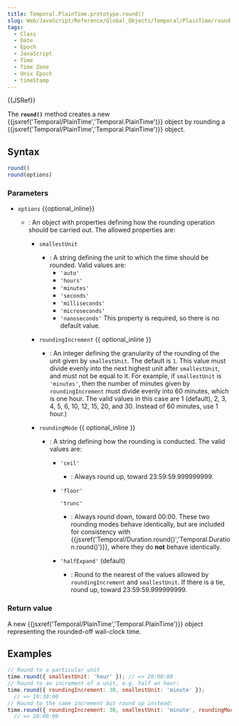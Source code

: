```yaml
---
title: Temporal.PlainTime.prototype.round()
slug: Web/JavaScript/Reference/Global_Objects/Temporal/PlainTime/round
tags:
  - Class
  - Date
  - Epoch
  - JavaScript
  - Time
  - Time Zone
  - Unix Epoch
  - timeStamp
---
```

{{JSRef}}

The **`round()`** method creates a new
{{jsxref('Temporal/PlainTime','Temporal.PlainTime')}} object
by rounding a
{{jsxref('Temporal/PlainTime','Temporal.PlainTime')}} object.

## Syntax

```js
round()
round(options)
```

### Parameters

- `options` {{optional_inline}}

  - : An object with properties defining how the rounding operation should be
    carried out. The allowed properties are:

    - `smallestUnit`
      - : A string defining the unit to which the time should be rounded. Valid
        values are:
        - `'auto'`
        - `'hours'`
        - `'minutes'`
        - `'seconds'`
        - `'milliseconds'`
        - `'microseconds'`
        - `'nanoseconds'` This property is required, so there is no default
          value.
    - `roundingIncrement` {{ optional_inline }}
      - : An integer defining the granularity of the rounding of the unit given
        by `smallestUnit`. The default is `1`. This value must divide evenly
        into the next highest unit after `smallestUnit`, and must not be equal
        to it. For example, if `smallestUnit` is `'minutes'`, then the number of
        minutes given by `roundingIncrement` must divide evenly into 60 minutes,
        which is one hour. The valid values in this case are 1 (default), 2, 3,
        4, 5, 6, 10, 12, 15, 20, and 30. Instead of 60 minutes, use 1 hour.)
    - `roundingMode` {{ optional_inline }}

      - : A string defining how the rounding is conducted. The valid values are:

        - `'ceil'`
          - : Always round up, toward 23:59:59.999999999.
        - `'floor'`

          `'trunc'`

          - : Always round down, toward 00:00. These two rounding modes behave
            identically, but are included for consistency with
            {{jsxref('Temporal/Duration.round()','Temporal.Duration.round()')}},
            where they do **not** behave identically.

        - `'halfExpand'` (default)
          - : Round to the nearest of the values allowed by `roundingIncrement`
            and `smallestUnit`. If there is a tie, round up, toward
            23:59:59.999999999.

### Return value

A new {{jsxref('Temporal/PlainTime','Temporal.PlainTime')}}
object representing the rounded-off wall-clock time.

## Examples

```js
// Round to a particular unit
time.round({ smallestUnit: 'hour' }); // => 20:00:00
// Round to an increment of a unit, e.g. half an hour:
time.round({ roundingIncrement: 30, smallestUnit: 'minute' });
  // => 19:30:00
// Round to the same increment but round up instead:
time.round({ roundingIncrement: 30, smallestUnit: 'minute', roundingMode: 'ceil' });
  // => 20:00:00
```
